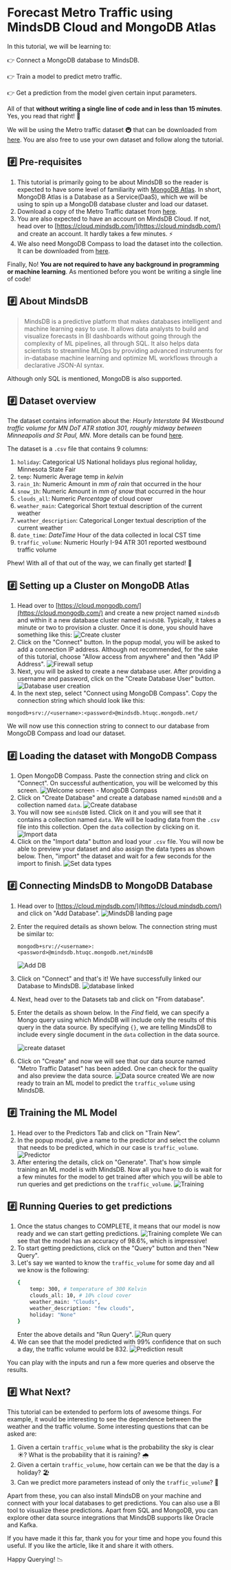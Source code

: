 # Forecast Metro Traffic using MindsDB Cloud and MongoDB Atlas

In this tutorial, we will be learning to:

:point_right: Connect a MongoDB database to MindsDB.

:point_right: Train a model to predict metro traffic.

:point_right: Get a prediction from the model given certain input parameters.

All of that **without writing a single line of code and in less than 15 minutes**. Yes, you read that right! :100:

We will be using the Metro traffic dataset :metro: that can be downloaded from [here](https://github.com/mindsdb/benchmarks/blob/main/benchmarks/datasets/metro_traffic_ts/data.csv). You are also free to use your own dataset and follow along the tutorial.

## :hash: Pre-requisites
1. This tutorial is primarily going to be about MindsDB so the reader is expected to have some level of familiarity with [MongoDB Atlas](https://www.mongodb.com/cloud/atlas). In short, MongoDB Atlas is a Database as a Service(DaaS), which we will be using to spin up a MongoDB database cluster and load our dataset.
2. Download a copy of the Metro Traffic dataset from [here](https://github.com/mindsdb/benchmarks/blob/main/benchmarks/datasets/metro_traffic_ts/data.csv).
3. You are also expected to have an account on MindsDB Cloud. If not, head over to [https://cloud.mindsdb.com/](https://cloud.mindsdb.com/) and create an account. It hardly takes a few minutes. :zap:
4. We also need MongoDB Compass to load the dataset into the collection. It can be downloaded from [here](https://www.mongodb.com/try/download/compass).

Finally, No! **You are not required to have any background in programming or machine learning**. As mentioned before you wont be writing a single line of code!

## :hash: About MindsDB
> MindsDB is a predictive platform that makes databases intelligent and machine learning easy to use. It allows data analysts to build and visualize forecasts in BI dashboards without going through the complexity of ML pipelines, all through SQL. It also helps data scientists to streamline MLOps by providing advanced instruments for in-database machine learning and optimize ML workflows through a declarative JSON-AI syntax.

Although only SQL is mentioned, MongoDB is also supported.

## :hash: Dataset overview
The dataset contains information about the: *Hourly Interstate 94 Westbound traffic volume for MN DoT ATR station 301, roughly midway between Minneapolis and St Paul, MN*. More details can be found [here](https://archive.ics.uci.edu/ml/datasets/Metro+Interstate+Traffic+Volume).

The dataset is a `.csv` file that contains 9 columns:
1. `holiday`: Categorical US National holidays plus regional holiday, Minnesota State Fair
2. `temp`: Numeric Average temp in *kelvin*
3. `rain_1h`: Numeric Amount in *mm of rain* that occurred in the hour
4. `snow_1h`: Numeric Amount in *mm of snow* that occurred in the hour
5. `clouds_all`: Numeric *Percentage* of cloud cover
6. `weather_main`: Categorical Short textual description of the current weather
7. `weather_description`: Categorical Longer textual description of the current weather
8. `date_time`: *DateTime* Hour of the data collected in local CST time
9. `traffic_volume`: Numeric Hourly I-94 ATR 301 reported westbound traffic volume

Phew! With all of that out of the way, we can finally get started! :rocket: 

## :hash: Setting up a Cluster on MongoDB Atlas
1. Head over to [https://cloud.mongodb.com/](https://cloud.mongodb.com/) and create a new project named `mindsdb` and within it a new database cluster named `mindsDB`. Typically, it takes a minute or two to provision a cluster. Once it is done, you should have something like this:
    ![Create cluster](https://dev-to-uploads.s3.amazonaws.com/uploads/articles/n7otmph2uyb4cpu3u1ar.png)
2. Click on the "Connect" button. In the popup modal, you will be asked to add a connection IP address. Although not recommended, for the sake of this tutorial, choose "Allow access from anywhere" and then "Add IP Address".
    ![Firewall setup](https://dev-to-uploads.s3.amazonaws.com/uploads/articles/xbc1y1uhxsbghd4j12ae.png) 
3. Next, you will be asked to create a new database user. After providing a username and password, click on the "Create Database User" button.
    ![Database user creation](https://dev-to-uploads.s3.amazonaws.com/uploads/articles/o1siazilrkubaiqum5z5.png)
4. In the next step, select "Connect using MongoDB Compass". Copy the connection string which should look like this:
```
mongodb+srv://<username>:<password>@mindsdb.htuqc.mongodb.net/
```
We will now use this connection string to connect to our database from MongoDB Compass and load our dataset.

## :hash: Loading the dataset with MongoDB Compass
1. Open MongoDB Compass. Paste the connection string and click on "Connect". On successful authentication, you will be welcomed by this screen.
    ![Welcome screen - MongoDB Compass](https://dev-to-uploads.s3.amazonaws.com/uploads/articles/13u778mwf1jdxufzwhv1.png)
2. Click on "Create Database" and create a database named `mindsDB` and a collection named `data`.
    ![Create database](https://dev-to-uploads.s3.amazonaws.com/uploads/articles/vmbdso723t7dlxmpc8uc.png)
3. You will now see `mindsDB` listed. Click on it and you will see that it contains a collection named `data`. We will be loading data from the `.csv` file into this collection. Open the `data` collection by clicking on it.
    ![Import data](https://dev-to-uploads.s3.amazonaws.com/uploads/articles/ozb0ni92whdeu98zvfnv.png) 
4. Click on the "Import data" button and load your `.csv` file. You will now be able to preview your dataset and also assign the data types as shown below. Then, "import" the dataset and wait for a few seconds for the import to finish.
    ![Set data types](https://dev-to-uploads.s3.amazonaws.com/uploads/articles/xa4z5jnmmjzrdrlp55un.png)

## :hash: Connecting MindsDB to MongoDB Database
1. Head over to [https://cloud.mindsdb.com/](https://cloud.mindsdb.com/) and click on "Add Database".
    ![MindsDB landing page](https://dev-to-uploads.s3.amazonaws.com/uploads/articles/8j7mmi39jgzi38lp7i37.png)
2. Enter the required details as shown below. The connection string must be similar to:
    ```
    mongodb+srv://<username>:<password>@mindsdb.htuqc.mongodb.net/mindsDB
    ```
    ![Add DB](https://dev-to-uploads.s3.amazonaws.com/uploads/articles/xbsqgmp3bie7774str70.png)
3. Click on "Connect" and that's it! We have successfully linked our Database to MindsDB.
    ![database linked](https://dev-to-uploads.s3.amazonaws.com/uploads/articles/ru1d28cgse997fw8g6mr.png)
4. Next, head over to the Datasets tab and click on "From database".
5. Enter the details as shown below. In the *Find* field, we can specify a Mongo query using which MindsDB will include only the results of this query in the data source. By specifying `{}`, we are telling MindsDB to include every single document in the `data` collection in the data source.

    ![create dataset](https://dev-to-uploads.s3.amazonaws.com/uploads/articles/t0nrk7krs1ab7os9rb2x.png)
6. Click on "Create" and now we will see that our data source named "Metro Traffic Dataset" has been added. One can check for the quality and also preview the data source.
    ![Data source created](https://dev-to-uploads.s3.amazonaws.com/uploads/articles/19ee37xe3q412um9ku36.png)
    We are now ready to train an ML model to predict the `traffic_volume` using MindsDB.

## :hash: Training the ML Model
1. Head over to the Predictors Tab and click on "Train New".
2. In the popup modal, give a name to the predictor and select the column that needs to be predicted, which in our case is `traffic_volume`.
    ![Predictor](https://dev-to-uploads.s3.amazonaws.com/uploads/articles/l81z2wpp5c8jykmn9t0u.png)
3. After entering the details, click on "Generate". That's how simple training an ML model is with MindsDB. Now all you have to do is wait for a few minutes for the model to get trained after which you will be able to run queries and get predictions on the `traffic_volume`.
    ![Training](https://dev-to-uploads.s3.amazonaws.com/uploads/articles/x8gnel2891sgdgycd51o.png)  

## :hash: Running Queries to get predictions
1. Once the status changes to COMPLETE, it means that our model is now ready and we can start getting predictions.
    ![Training complete](https://dev-to-uploads.s3.amazonaws.com/uploads/articles/jq4jc96x90wz3f77u5om.png)
    We can see that the model has an accuracy of 98.6%, which is impressive!
2. To start getting predictions, click on the "Query" button and then "New Query".
3. Let's say we wanted to know the `traffic_volume` for some day and all we know is the following:
    ```bash
    {
        temp: 300, # temperature of 300 Kelvin
        clouds_all: 10, # 10% cloud cover
        weather_main: "Clouds",
        weather_description: "few clouds",
        holiday: "None"
    }
    ```
    Enter the above details and "Run Query".
    ![Run query](https://dev-to-uploads.s3.amazonaws.com/uploads/articles/6r7y0n30zhoetqtunc40.png)
4. We can see that the model predicted with 99% confidence that on such a day, the traffic volume would be 832.
    ![Prediction result](https://dev-to-uploads.s3.amazonaws.com/uploads/articles/3us0ret3ewf253i1w695.png)
 
You can play with the inputs and run a few more queries and observe the results.

## :hash: What Next?
This tutorial can be extended to perform lots of awesome things. For example, it would be interesting to see the dependence between the weather and the traffic volume. Some interesting questions that can be asked are:
1. Given a certain `traffic_volume` what is the probability the sky is clear :sunny:? What is the probability that it is raining? 🌧️
2. Given a certain `traffic_volume`, how certain can we be that the day is a holiday? 🏖️
3. Can we predict more parameters instead of only the `traffic_volume`? :thinking:

Apart from these, you can also install MindsDB on your machine and connect with your local databases to get predictions. You can also use a BI tool to visualize these predictions. Apart from SQL and MongoDB, you can explore other data source integrations that MindsDB supports like Oracle and Kafka.

If you have made it this far, thank you for your time and hope you found this useful. If you like the article, like it and share it with others.

Happy Querying! :chart_with_downwards_trend:
